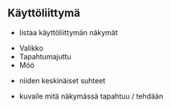 ## Käyttöliittymä

* listaa käyttöliittymän näkymät
 - Valikko
 - Tapahtumajuttu
 - Möö
 
* niiden keskinäiset suhteet

* kuvaile mitä näkymässä tapahtuu / tehdään
